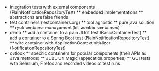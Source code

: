 * integration tests with external components (PlainNotificationRepositoryTest)
** embedded implementations
** abstractions are false friends
* test containers (testcontainers.org)
** tool agnostic
** pure java solution
** ryuk container management (kill zombie-containers)
* demo
** add a container to a plain JUnit test (BasicContainerTest)
** add a container to a Spring Boot test (PlainNotificationRepositoryTest)
** wire container with ApplicationContextInitializer (NotificationRepositoryTest)
* outlook
** specific containers for popular components (their APIs as Java methods)
** JDBC Url Magic (application.properties)
** GUI tests with Selenium, Firefox and recorded videos of test runs